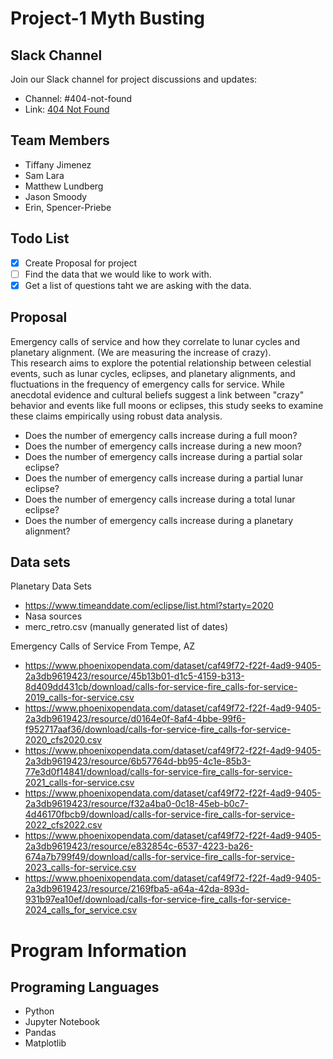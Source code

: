 # Project-1 Myth Busting
## Slack Channel
Join our Slack channel for project discussions and updates:
- Channel: #404-not-found
- Link: [404 Not Found](https://aiptwestnovem-cki2893.slack.com/archives/C089LSTUQER)

## Team Members
- Tiffany Jimenez
- Sam Lara
- Matthew Lundberg
- Jason Smoody
- Erin, Spencer-Priebe 

 ## Todo List
 - [X] Create Proposal for project
 - [ ] Find the data that we would like to work with.
 - [X] Get a list of questions taht we are asking with the data.

 ## Proposal
  Emergency calls of service and how they correlate to lunar cycles and planetary alignment. (We are measuring the increase of crazy).\
  This research aims to explore the potential relationship between celestial events, such as lunar cycles, eclipses, and planetary alignments, and fluctuations in the frequency of emergency calls for service. While anecdotal evidence and cultural beliefs suggest a link between "crazy" behavior and events like full moons or eclipses, this study seeks to examine these claims empirically using robust data analysis.
 - Does the number of emergency calls increase during a full moon?
 - Does the number of emergency calls increase during a new moon?
 - Does the number of emergency calls increase during a partial solar eclipse?
 - Does the number of emergency calls increase during a partial lunar eclipse?
 - Does the number of emergency calls increase during a total lunar eclipse?
 - Does the number of emergency calls increase during a planetary alignment?


## Data sets
Planetary Data Sets
 - https://www.timeanddate.com/eclipse/list.html?starty=2020
 - Nasa sources
 - merc_retro.csv (manually generated list of dates)

 Emergency Calls of Service From Tempe, AZ
 - https://www.phoenixopendata.com/dataset/caf49f72-f22f-4ad9-9405-2a3db9619423/resource/45b13b01-d1c5-4159-b313-8d409dd431cb/download/calls-for-service-fire_calls-for-service-2019_calls-for-service.csv
 - https://www.phoenixopendata.com/dataset/caf49f72-f22f-4ad9-9405-2a3db9619423/resource/d0164e0f-8af4-4bbe-99f6-f952717aaf36/download/calls-for-service-fire_calls-for-service-2020_cfs2020.csv
 - https://www.phoenixopendata.com/dataset/caf49f72-f22f-4ad9-9405-2a3db9619423/resource/6b57764d-bb95-4c1e-85b3-77e3d0f14841/download/calls-for-service-fire_calls-for-service-2021_calls-for-service.csv
 - https://www.phoenixopendata.com/dataset/caf49f72-f22f-4ad9-9405-2a3db9619423/resource/f32a4ba0-0c18-45eb-b0c7-4d46170fbcb9/download/calls-for-service-fire_calls-for-service-2022_cfs2022.csv
 - https://www.phoenixopendata.com/dataset/caf49f72-f22f-4ad9-9405-2a3db9619423/resource/e832854c-6537-4223-ba26-674a7b799f49/download/calls-for-service-fire_calls-for-service-2023_calls-for-service.csv
 - https://www.phoenixopendata.com/dataset/caf49f72-f22f-4ad9-9405-2a3db9619423/resource/2169fba5-a64a-42da-893d-931b97ea10ef/download/calls-for-service-fire_calls-for-service-2024_calls_for_service.csv

# Program Information 
## Programing Languages
- Python
- Jupyter Notebook
- Pandas
- Matplotlib